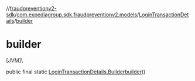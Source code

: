 //[fraudpreventionv2-sdk](../../../index.md)/[com.expediagroup.sdk.fraudpreventionv2.models](../index.md)/[LoginTransactionDetails](index.md)/[builder](builder.md)

# builder

[JVM]\

public final static [LoginTransactionDetails.Builder](-builder/index.md)[builder](builder.md)()
